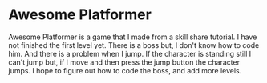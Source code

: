 # Awesome Platformer
Awesome Platformer is a game that I made from a skill share tutorial. I have not finished the first level yet. There is a boss but, I don't know how to code him. And there is a problem when I jump. If the character is standing still I can't jump but, if I move and then press the jump button the character jumps. I hope to figure out how to code the boss, and add more levels. 
